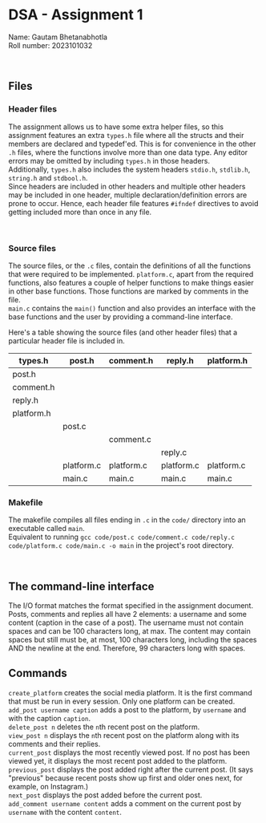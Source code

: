 # DSA - Assignment 1

Name: Gautam Bhetanabhotla<br>
Roll number: 2023101032

<br>

## Files

### Header files

The assignment allows us to have some extra helper files, so this assignment features an extra `types.h` file where all the structs and their members are declared and typedef'ed. This is for convenience in the other `.h` files, where the functions involve more than one data type. Any editor errors may be omitted by including `types.h` in those headers.<br>
Additionally, `types.h` also includes the system headers `stdio.h`, `stdlib.h`, `string.h` and `stdbool.h`.<br>
Since headers are included in other headers and multiple other headers may be included in one header, multiple declaration/definition errors are prone to occur. Hence, each header file features `#ifndef` directives to avoid getting included more than once in any file.

<br>

### Source files

The source files, or the `.c` files, contain the definitions of all the functions that were required to be implemented. `platform.c`, apart from the required functions, also features a couple of helper functions to make things easier in other base functions. Those functions are marked by comments in the file.<br>`main.c` contains the `main()` function and also provides an interface with the base functions and the user by providing a command-line interface.

Here's a table showing the source files (and other header files) that a particular header file is included in.<br>

| types.h | post.h | comment.h | reply.h | platform.h |
| ----- | ----- | ----- | ----- | ----- |
| post.h |  |  |  |  |
| comment.h |  |  |  |  |
| reply.h |  |  |  |  |
| platform.h |  |  |  |  |
|  | post.c |  |  |  |
|  |  | comment.c |  |  |
|  |  |  | reply.c |  |
|  | platform.c | platform.c | platform.c | platform.c |
|  | main.c | main.c | main.c | main.c |



### Makefile

The makefile compiles all files ending in `.c` in the `code/` directory into an executable called `main`.<br>
Equivalent to running `gcc code/post.c code/comment.c code/reply.c code/platform.c code/main.c -o main` in the project's root directory.

<br>

## The command-line interface

The I/O format matches the format specified in the assignment document.<br>
Posts, comments and replies all have 2 elements: a username and some content (caption in the case of a post). The username must not contain spaces and can be 100 characters long, at max. The content may contain spaces but still must be, at most, 100 characters long, including the spaces AND the newline at the end. Therefore, 99 characters long with spaces.

## Commands

`create_platform` creates the social media platform. It is the first command that must be run in every session. Only one platform can be created.<br>
`add_post username caption` adds a post to the platform, by `username` and with the caption `caption`.<br>
`delete_post n` deletes the `n`th recent post on the platform.<br>
`view_post n` displays the `n`th recent post on the platform along with its comments and their replies.<br>
`current_post` displays the most recently viewed post. If no post has been viewed yet, it displays the most recent post added to the platform.<br>
`previous_post` displays the post added right after the current post. (It says "previous" because recent posts show up first and older ones next, for example, on Instagram.)<br>
`next_post` displays the post added before the current post.<br>
`add_comment username content` adds a comment on the current post by `username` with the content `content`.